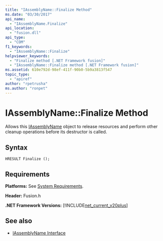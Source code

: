 ```yaml
---
title: "IAssemblyName::Finalize Method"
ms.date: "03/30/2017"
api_name: 
  - "IAssemblyName.Finalize"
api_location: 
  - "fusion.dll"
api_type: 
  - "COM"
f1_keywords: 
  - "IAssemblyName::Finalize"
helpviewer_keywords: 
  - "Finalize method [.NET Framework fusion]"
  - "IAssemblyName::Finalize method [.NET Framework fusion]"
ms.assetid: 610e792d-98ef-411f-90b0-5b9a3813f547
topic_type: 
  - "apiref"
author: "rpetrusha"
ms.author: "ronpet"
---
```

# IAssemblyName::Finalize Method
Allows this [IAssemblyName](../../../../docs/framework/unmanaged-api/fusion/iassemblyname-interface.md) object to release resources and perform other cleanup operations before its destructor is called.  
  
## Syntax  
  
```  
HRESULT Finalize ();  
```  
  
## Requirements  
 **Platforms:** See [System Requirements](../../../../docs/framework/get-started/system-requirements.md).  
  
 **Header:** Fusion.h  
  
 **.NET Framework Versions:** [!INCLUDE[net_current_v20plus](../../../../includes/net-current-v20plus-md.md)]  
  
## See also
- [IAssemblyName Interface](../../../../docs/framework/unmanaged-api/fusion/iassemblyname-interface.md)
